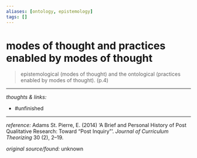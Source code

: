 ```yaml
---
aliases: [ontology, epistemology]
tags: []
---
```


# modes of thought and practices enabled by modes of thought

>epistemological (modes of thought) and the ontological (practices enabled by modes of thought). (p.4)

---

_thoughts & links:_



- #unfinished 

---

_reference:_ Adams St. Pierre, E. (2014) ‘A Brief and Personal History of Post Qualitative Research: Toward “Post Inquiry”’. _Journal of Curriculum Theorizing_ 30 (2), 2–19.

_original source/found:_ unknown